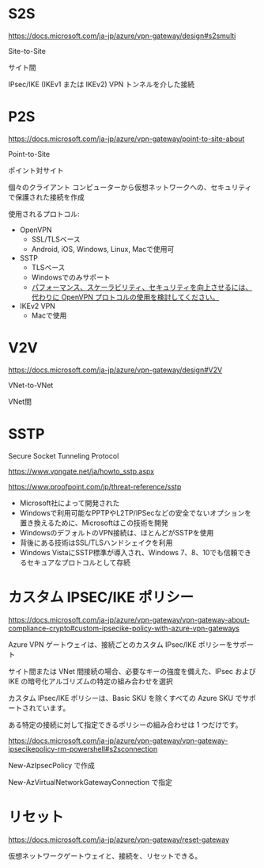 # S2S

https://docs.microsoft.com/ja-jp/azure/vpn-gateway/design#s2smulti

Site-to-Site

サイト間

IPsec/IKE (IKEv1 または IKEv2) VPN トンネルを介した接続

# P2S

https://docs.microsoft.com/ja-jp/azure/vpn-gateway/point-to-site-about

Point-to-Site

ポイント対サイト

個々のクライアント コンピューターから仮想ネットワークへの、セキュリティで保護された接続を作成

使用されるプロトコル:

- OpenVPN
  - SSL/TLSベース
  - Android, iOS, Windows, Linux, Macで使用可
- SSTP
  - TLSベース
  - Windowsでのみサポート
  - [パフォーマンス、スケーラビリティ、セキュリティを向上させるには、代わりに OpenVPN プロトコルの使用を検討してください。](https://docs.microsoft.com/ja-jp/azure/vpn-gateway/point-to-site-how-to-radius-ps)
- IKEv2 VPN 
  - Macで使用

# V2V

https://docs.microsoft.com/ja-jp/azure/vpn-gateway/design#V2V

VNet-to-VNet

VNet間



# SSTP 

Secure Socket Tunneling Protocol

https://www.vpngate.net/ja/howto_sstp.aspx

https://www.proofpoint.com/jp/threat-reference/sstp

- Microsoft社によって開発された
- Windowsで利用可能なPPTPやL2TP/IPSecなどの安全でないオプションを置き換えるために、Microsoftはこの技術を開発
- WindowsのデフォルトのVPN接続は、ほとんどがSSTPを使用
- 背後にある技術はSSL/TLSハンドシェイクを利用
- Windows VistaにSSTP標準が導入され、Windows 7、8、10でも信頼できるセキュアなプロトコルとして存続

# カスタム IPSEC/IKE ポリシー

https://docs.microsoft.com/ja-jp/azure/vpn-gateway/vpn-gateway-about-compliance-crypto#custom-ipsecike-policy-with-azure-vpn-gateways

Azure VPN ゲートウェイは、接続ごとのカスタム IPsec/IKE ポリシーをサポート

サイト間または VNet 間接続の場合、必要なキーの強度を備えた、IPsec および IKE の暗号化アルゴリズムの特定の組み合わせを選択

カスタム IPsec/IKE ポリシーは、Basic SKU を除くすべての Azure SKU でサポートされています。

ある特定の接続に対して指定できるポリシーの組み合わせは 1 つだけです。

https://docs.microsoft.com/ja-jp/azure/vpn-gateway/vpn-gateway-ipsecikepolicy-rm-powershell#s2sconnection

New-AzIpsecPolicy で作成

New-AzVirtualNetworkGatewayConnection で指定


# リセット

https://docs.microsoft.com/ja-jp/azure/vpn-gateway/reset-gateway

仮想ネットワークゲートウェイと、接続を、リセットできる。

